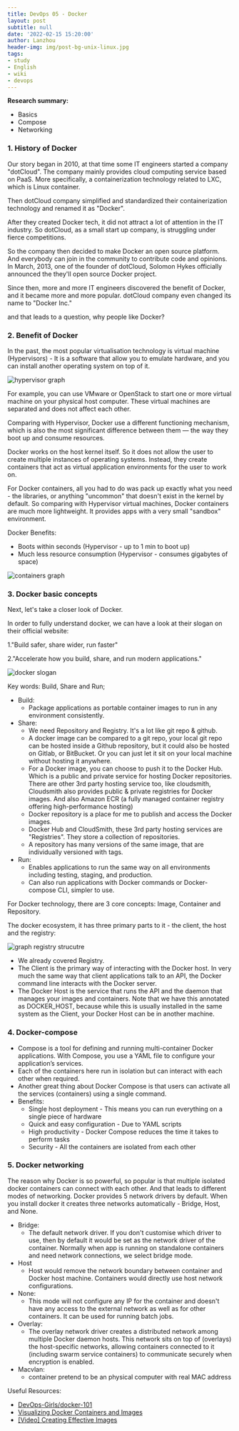 ```yaml
---
title: DevOps 05 - Docker
layout: post
subtitle: null
date: '2022-02-15 15:20:00'
author: Lanzhou
header-img: img/post-bg-unix-linux.jpg
tags:
- study
- English
- wiki
- devops
---
```

**Research summary:**

- Basics
- Compose
- Networking


### 1. History of Docker

Our story began in 2010, at that time some IT engineers started a company "dotCloud". The company mainly provides cloud computing service based on PaaS. More specifically, a containerization technology related to LXC, which is Linux container.

Then dotCloud company simplified and standardized their containerization technology and renamed it as "Docker".

After they created Docker tech, it did not attract a lot of attention in the IT industry. So dotCloud, as a small start up company, is struggling under fierce competitions.

So the company then decided to make Docker an open source platform. And everybody can join in the community to contribute code and opinions. In March, 2013, one of the founder of dotCloud, Solomon Hykes officially announced the they'll open source Docker project.

Since then, more and more IT engineers discovered the benefit of Docker, and it became more and more popular. dotCloud company even changed its name to "Docker Inc."

and that leads to a question, why people like Docker?

### 2. Benefit of Docker

In the past, the most popular virtualisation technology is virtual machine (Hypervisors) - It is a software that allow you to emulate hardware, and you can install another operating system on top of it.

![hypervisor graph](/img/in-post/hypervisor.png)

For example, you can use VMware or OpenStack to start one or more virtual machine on your physical host computer. These virtual machines are separated and does not affect each other.

Comparing with Hypervisor, Docker use a different functioning mechanism, which is also the most significant difference between them — the way they boot up and consume resources.

Docker works on the host kernel itself. So it does not allow the user to create multiple instances of operating systems. Instead, they create containers that act as virtual application environments for the user to work on.

For Docker containers, all you had to do was pack up exactly what you need - the libraries, or anything "uncommon" that doesn't exist in the kernel by default. So comparing with Hypervisor virtual machines, Docker containers are much more lightweight. It provides apps with a very small "sandbox" environment.

Docker Benefits:

- Boots within seconds (Hypervisor - up to 1 min to boot up)
- Much less resource consumption (Hypervisor - consumes gigabytes of space)

![containers graph](/img/in-post/containers.png)

### 3. Docker basic concepts

Next, let's take a closer look of Docker.

In order to fully understand docker, we can have a look at their slogan on their official website:

1."Build safer, share wider, run faster"

2."Accelerate how you build, share, and run modern applications."

![docker slogan](/img/in-post/docker-slogan.png)

Key words: Build, Share and Run;

- Build:
    - Package applications as portable container images to run in any environment consistently.
- Share:
    - We need Repository and Registry. It's a lot like git repo & github.
    - A docker image can be compared to a git repo, your local git repo can be hosted inside a Github repository, but it could also be hosted on Gitlab, or BitBucket. Or you can just let it sit on your local machine without hosting it anywhere.
    - For a Docker image, you can choose to push it to the Docker Hub. Which is a public and private service for hosting Docker repositories. There are other 3rd party hosting service too, like cloudsmith, Cloudsmith also provides public & private registries for Docker images. And also Amazon ECR (a fully managed container registry offering high-performance hosting)
    - Docker repository is a place for me to publish and access the Docker images.
    - Docker Hub and CloudSmith, these 3rd party hosting services are "Registries". They store a collection of repositories.
    - A repository has many versions of the same image, that are individually versioned with tags.
- Run:
    - Enables applications to run the same way on all environments including testing, staging, and production.
    - Can also run applications with Docker commands or Docker-compose CLI, simpler to use.

For Docker technology, there are 3 core concepts: Image, Container and Repository.

The docker ecosystem, it has three primary parts to it - the client, the host and the registry:

![graph registry strucutre](/img/in-post/4-docker.png)

- We already covered Registry.
- The Client is the primary way of interacting with the Docker host. In very much the same way that client applications talk to an API, the Docker command line interacts with the Docker server.
- The Docker Host is the service that runs the API and the daemon that manages your images and containers. Note that we have this annotated as DOCKER_HOST, because while this is usually installed in the same system as the Client, your Docker Host can be in another machine.

### 4. Docker-compose

- Compose is a tool for defining and running multi-container Docker applications. With Compose, you use a YAML file to configure your application’s services.
- Each of the containers here run in isolation but can interact with each other when required.
- Another great thing about Docker Compose is that users can activate all the services (containers) using a single command.
- Benefits:
    - Single host deployment - This means you can run everything on a single piece of hardware
    - Quick and easy configuration - Due to YAML scripts
    - High productivity - Docker Compose reduces the time it takes to perform tasks
    - Security - All the containers are isolated from each other

### 5. Docker networking

The reason why Docker is so powerful, so popular is that multiple isolated docker containers can connect with each other. And that leads to different modes of networking. Docker provides 5 network drivers by default. When you install docker it creates three networks automatically - Bridge, Host, and None.

- Bridge:
    - The default network driver. If you don't customise which driver to use, then by default it would be set as the network driver of the container. Normally when app is running on standalone containers and need network connections, we select bridge mode.
- Host
    - Host would remove the network boundary between container and Docker host machine. Containers would directly use host network configurations.
- None:
    - This mode will not configure any IP for the container and doesn't have any access to the external network as well as for other containers. It can be used for running batch jobs.
- Overlay:
    - The overlay network driver creates a distributed network among multiple Docker daemon hosts. This network sits on top of (overlays) the host-specific networks, allowing containers connected to it (including swarm service containers) to communicate securely when encryption is enabled.
- Macvlan:
    - container pretend to be an physical computer with real MAC address

Useful Resources:

- [DevOps-Girls/docker-101](https://github.com/DevOps-Girls/docker-101)
- [Visualizing Docker Containers and Images](http://merrigrove.blogspot.com/2015/10/visualizing-docker-containers-and-images.html)
- [[Video] Creating Effective Images](https://www.youtube.com/watch?v=pPsREQbf3PA)
